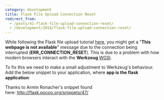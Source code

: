 ```yaml
---
category: development
title: Flask File Upload Connection Reset 
redirect_from:
  - /posts/41-flask-file-upload-connection-reset/
  - /development/2014/flask-file-upload-connection-reset/
---
```


<p>While following the Flask file upload tutorial <a href="http://flask.pocoo.org/docs/patterns/fileuploads/">here</a>, you might get a &quot;<strong>This webpage is not available</strong>&quot; message due to the connection being interrupted (<strong>ERR_CONNECTION_RESET</strong>). This is due to a problem with how modern browsers interact with the <strong>Werkzeug </strong><a href="http://en.wikipedia.org/wiki/Web_Server_Gateway_Interface">WGSI</a>.</p>

<p>To fix this we need to make a small adjustment to Werkzeug&#39;s behaviour. Add the below snippet to your application, where <strong>app is the flask application</strong>:</p>

<p><script src="https://gist.github.com/anonymous/10536614.js"></script></p>

<p>Thanks to&nbsp;Armin Ronacher&#39;s snippet found here:&nbsp;<a href="http://flask.pocoo.org/snippets/47/">http://flask.pocoo.org/snippets/47/</a></p>
